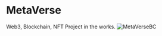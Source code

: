 # MetaVerse
Web3, Blockchain, NFT Project in the works.
![MetaVerseBC](https://user-images.githubusercontent.com/15009097/170923860-e7ede3ae-5a7e-4003-95eb-7750bdc699e5.jpg)
